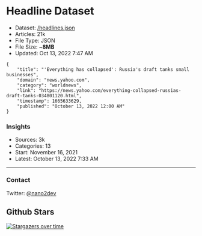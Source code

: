 # Headline Dataset

- Dataset: [/headlines.json](https://raw.githubusercontent.com/fwd/news/master/headlines.json) 
- Articles: 21k
- File Type: JSON
- File Size: ~**8MB**
- Updated: Oct 13, 2022 7:47 AM

```
{
    "title": "'Everything has collapsed': Russia's draft tanks small businesses",
    "domain": "news.yahoo.com",
    "category": "worldnews",
    "link": "https://news.yahoo.com/everything-collapsed-russias-draft-tanks-034801120.html",
    "timestamp": 1665633629,
    "published": "October 13, 2022 12:00 AM"
}
```

### Insights

- Sources: 3k
- Categories: 13
- Start: November 16, 2021
- Latest: October 13, 2022 7:33 AM

---

### Contact 

Twitter: [@nano2dev](https://twitter.com/nano2dev)

## Github Stars

[![Stargazers over time](https://starchart.cc/fwd/news.svg)](https://starchart.cc/fwd/news)
